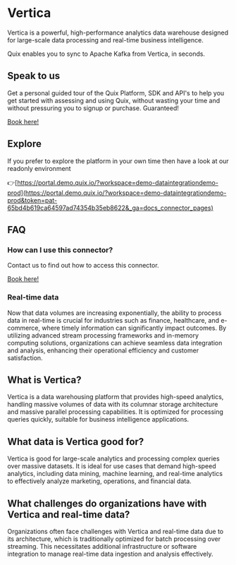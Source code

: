 <!--[tech-name]-->
# Vertica

<!--[blurb-about-tech]-->
Vertica is a powerful, high-performance analytics data warehouse designed for large-scale data processing and real-time business intelligence.

Quix enables you to sync to Apache Kafka <span id="to_or_from">from</span> <span id="techname">Vertica</span>, in seconds.

## Speak to us

Get a personal guided tour of the Quix Platform, SDK and API's to help you get started with assessing and using Quix, without wasting your time and without pressuring you to signup or purchase. Guaranteed!

[Book here!](https://quix.io/book-a-demo)


## Explore

If you prefer to explore the platform in your own time then have a look at our readonly environment

👉[https://portal.demo.quix.io/?workspace=demo-dataintegrationdemo-prod](https://portal.demo.quix.io/?workspace=demo-dataintegrationdemo-prod&token=pat-65bd4b619ca64597ad74354b35eb8622&_ga=docs_connector_pages)


## FAQ 

### How can I use this connector?

Contact us to find out how to access this connector.

[Book here!](https://quix.io/book-a-demo)

### Real-time data

Now that data volumes are increasing exponentially, the ability to process data in real-time is crucial for industries such as finance, healthcare, and e-commerce, where timely information can significantly impact outcomes. By utilizing advanced stream processing frameworks and in-memory computing solutions, organizations can achieve seamless data integration and analysis, enhancing their operational efficiency and customer satisfaction.

## What is <span id="techname">Vertica</span>?

<!--[tech-seo-text]-->
Vertica is a data warehousing platform that provides high-speed analytics, handling massive volumes of data with its columnar storage architecture and massive parallel processing capabilities. It is optimized for processing queries quickly, suitable for business intelligence applications.

## What data is <span id="techname">Vertica</span> good for?

<!--[tech-data-seo-text]-->
Vertica is good for large-scale analytics and processing complex queries over massive datasets. It is ideal for use cases that demand high-speed analytics, including data mining, machine learning, and real-time analytics to effectively analyze marketing, operations, and financial data.

## What challenges do organizations have with <span id="techname">Vertica</span> and real-time data?

<!--[tech-challenges-seo-text]-->
Organizations often face challenges with Vertica and real-time data due to its architecture, which is traditionally optimized for batch processing over streaming. This necessitates additional infrastructure or software integration to manage real-time data ingestion and analysis effectively.